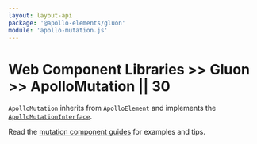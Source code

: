 ```yaml
---
layout: layout-api
package: '@apollo-elements/gluon'
module: 'apollo-mutation.js'
---
```

# Web Component Libraries >> Gluon >> ApolloMutation || 30

`ApolloMutation` inherits from `ApolloElement` and implements the [`ApolloMutationInterface`](/api/core/interfaces/mutation/).

Read the [mutation component guides](../../../../guides/usage/mutations/) for examples and tips.

